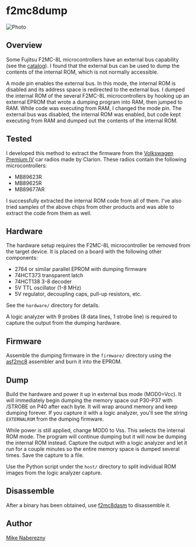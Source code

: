# f2mc8dump

![Photo](https://user-images.githubusercontent.com/52712/34909015-cdebd7d4-f84e-11e7-86c4-c4403cf749d8.png)

## Overview

Some Fujitsu F2MC-8L microcontrollers have an
external bus capability (see the [catalog](https://web.archive.org/web/20170514004456/http://www.fujitsu.com/downloads/MICRO/fme/micros/micros_2006.pdf)).
I found that the external bus can be used to dump the contents of the
internal ROM, which is not normally accessible.

A mode pin enables the external bus.  In this mode, the internal ROM is disabled and its address space is redirected
to the external bus.  I dumped the internal ROM of the several F2MC-8L microcontrollers by hooking up an external EPROM that wrote a dumping program into RAM, then jumped to RAM.  While code was executing from RAM, I changed the mode pin.  The external bus was disabled, the internal ROM was enabled, but code kept executing from RAM and dumped out the contents of the internal ROM.

## Tested

I developed this method to extract the firmware from the [Volkswagen Premium IV](https://github.com/mnaberez/vwradio) car radios made by Clarion.  These radios contain the following microcontrollers:

 - MB89623R
 - MB89625R
 - MB89677AR

I successfully extracted the internal ROM code from all of them.  I've also tried samples of the above chips from other products and was able to extract the code from them as well.

## Hardware

The hardware setup requires the F2MC-8L microcontroller be removed from the
target device. It is placed on a board with the following other components:

 - 2764 or similar parallel EPROM with dumping firmware
 - 74HCT373 transparent latch
 - 74HCT138 3-8 decoder
 - 5V TTL oscillator (1-8 MHz)
 - 5V regulator, decoupling caps, pull-up resistors, etc.

See the `hardware/` directory for details.

A logic analyzer with 9 probes (8 data lines, 1 strobe line) is required to
capture the output from the dumping hardware.

## Firmware

Assemble the dumping firmware in the `firmware/` directory using the [asf2mc8](http://shop-pdp.net/ashtml/asf2mc.htm)
assembler and burn it into the EPROM.

## Dump

Build the hardware and power it up in external bus mode (MOD0=Vcc). It will
immediately begin dumping the memory space out P30-P37 with /STROBE on P40
after each byte. It will wrap around memory and keep dumping forever. If you
capture it with a logic analyzer, you'll see the string `EXTERNALROM` from
the dumping firmware.

While power is still applied, change MOD0 to Vss. This selects the internal
ROM mode. The program will continue dumping but it will now be dumping the
internal ROM instead. Capture the output with a logic analyzer and let it
run for a couple minutes so the entire memory space is dumped several times.
Save the capture to a file.

Use the Python script under the `host/` directory to split individual
ROM images from the logic analyzer capture.

## Disassemble

After a binary has been obtained, use [f2mc8dasm](https://github.com/mnaberez/f2mc8dasm) to disassemble it.

## Author

[Mike Naberezny](https://github.com/mnaberez)
